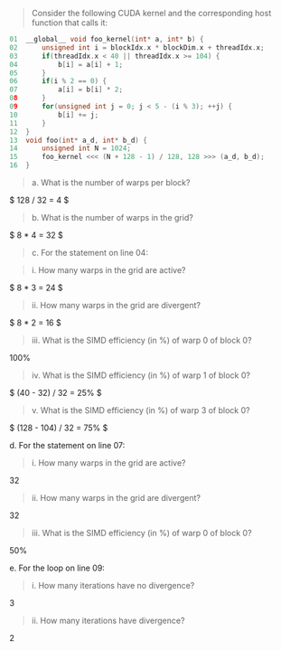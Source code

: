 > Consider the following CUDA kernel and the corresponding host function that calls it:

```c++
01  __global__ void foo_kernel(int* a, int* b) {
02      unsigned int i = blockIdx.x * blockDim.x + threadIdx.x;
03      if(threadIdx.x < 40 || threadIdx.x >= 104) {
04          b[i] = a[i] + 1;
05      }
06      if(i % 2 == 0) {
07          a[i] = b[i] * 2;
08      }
09      for(unsigned int j = 0; j < 5 - (i % 3); ++j) {
10          b[i] += j;
11      }
12  }
13  void foo(int* a_d, int* b_d) {
14      unsigned int N = 1024;
15      foo_kernel <<< (N + 128 - 1) / 128, 128 >>> (a_d, b_d);
16  }
```

> a. What is the number of warps per block?

$ 128 / 32 = 4 $

> b. What is the number of warps in the grid?

$ 8 * 4 = 32 $

> c. For the statement on line 04:

> i. How many warps in the grid are active?

$ 8 * 3 = 24 $

> ii. How many warps in the grid are divergent?

$ 8 * 2 = 16 $

> iii. What is the SIMD efficiency (in %) of warp 0 of block 0?

100%

> iv. What is the SIMD efficiency (in %) of warp 1 of block 0?

$ (40 - 32) / 32 = 25\% $

> v. What is the SIMD efficiency (in %) of warp 3 of block 0?

$ (128 - 104) / 32 = 75\% $

d. For the statement on line 07:

> i. How many warps in the grid are active?

32

> ii. How many warps in the grid are divergent?

32

> iii. What is the SIMD efficiency (in %) of warp 0 of block 0?

50%

e. For the loop on line 09:

> i. How many iterations have no divergence?

3

> ii. How many iterations have divergence?

2

